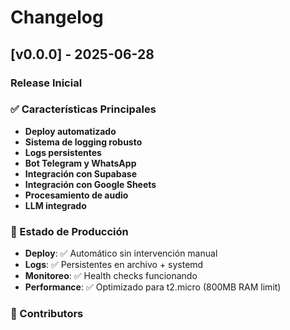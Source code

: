# Changelog

## [v0.0.0] - 2025-06-28

### Release Inicial

### ✅ Características Principales
- **Deploy automatizado**
- **Sistema de logging robusto**
- **Logs persistentes**
- **Bot Telegram y WhatsApp**
- **Integración con Supabase**
- **Integración con Google Sheets**
- **Procesamiento de audio**
- **LLM integrado**


### 🎯 Estado de Producción
- **Deploy**: ✅ Automático sin intervención manual
- **Logs**: ✅ Persistentes en archivo + systemd
- **Monitoreo**: ✅ Health checks funcionando
- **Performance**: ✅ Optimizado para t2.micro (800MB RAM limit)

### 👥 Contributors